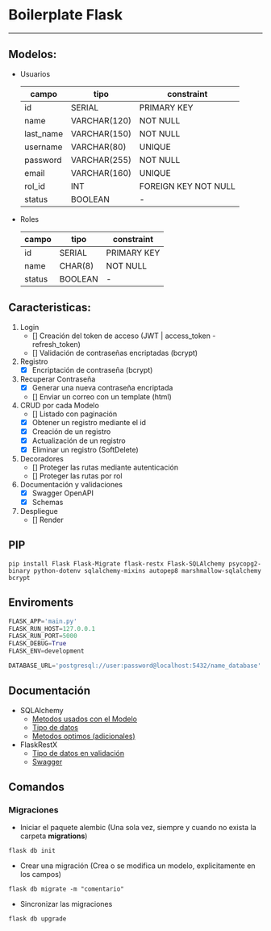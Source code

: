 # Boilerplate Flask

---

## Modelos:

- Usuarios

  | campo     | tipo         | constraint           |
  | --------- | ------------ | -------------------- |
  | id        | SERIAL       | PRIMARY KEY          |
  | name      | VARCHAR(120) | NOT NULL             |
  | last_name | VARCHAR(150) | NOT NULL             |
  | username  | VARCHAR(80)  | UNIQUE               |
  | password  | VARCHAR(255) | NOT NULL             |
  | email     | VARCHAR(160) | UNIQUE               |
  | rol_id    | INT          | FOREIGN KEY NOT NULL |
  | status    | BOOLEAN      | -                    |

- Roles

  | campo  | tipo    | constraint  |
  | ------ | ------- | ----------- |
  | id     | SERIAL  | PRIMARY KEY |
  | name   | CHAR(8) | NOT NULL    |
  | status | BOOLEAN | -           |

## Caracteristicas:

1. Login
   - [] Creación del token de acceso (JWT | access_token - refresh_token)
   - [] Validación de contraseñas encriptadas (bcrypt)
2. Registro
   - [x] Encriptación de contraseña (bcrypt)
3. Recuperar Contraseña
   - [x] Generar una nueva contraseña encriptada
   - [] Enviar un correo con un template (html)
4. CRUD por cada Modelo
   - [] Listado con paginación
   - [x] Obtener un registro mediante el id
   - [x] Creación de un registro
   - [x] Actualización de un registro
   - [x] Eliminar un registro (SoftDelete)
5. Decoradores
   - [] Proteger las rutas mediante autenticación
   - [] Proteger las rutas por rol
6. Documentación y validaciones
   - [x] Swagger OpenAPI
   - [x] Schemas
7. Despliegue
   - [] Render

## PIP

```ssh
pip install Flask Flask-Migrate flask-restx Flask-SQLAlchemy psycopg2-binary python-dotenv sqlalchemy-mixins autopep8 marshmallow-sqlalchemy bcrypt
```

## Enviroments

```py
FLASK_APP='main.py'
FLASK_RUN_HOST=127.0.0.1
FLASK_RUN_PORT=5000
FLASK_DEBUG=True
FLASK_ENV=development

DATABASE_URL='postgresql://user:password@localhost:5432/name_database'
```

## Documentación

- SQLAlchemy
  - [Metodos usados con el Modelo](https://docs.sqlalchemy.org/en/14/orm/query.html#sqlalchemy.orm.Query.all)
  - [Tipo de datos](https://docs.sqlalchemy.org/en/14/core/types.html)
  - [Metodos optimos (adicionales)](https://github.com/absent1706/sqlalchemy-mixins/blob/master/README.md)
- FlaskRestX
  - [Tipo de datos en validación](https://flask-restx.readthedocs.io/en/latest/_modules/flask_restx/fields.html)
  - [Swagger](https://flask-restx.readthedocs.io/en/latest/swagger.html)

## Comandos

### Migraciones

- Iniciar el paquete alembic (Una sola vez, siempre y cuando no exista la carpeta **migrations**)

```ssh
flask db init
```

- Crear una migración (Crea o se modifica un modelo, explicitamente en los campos)

```ssh
flask db migrate -m "comentario"
```

- Sincronizar las migraciones

```ssh
flask db upgrade
```
